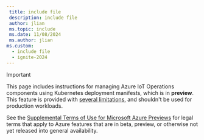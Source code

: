 ```yaml
---
 title: include file
 description: include file
 author: jlian
 ms.topic: include
 ms.date: 11/08/2024
 ms.author: jlian
ms.custom:
  - include file
  - ignite-2024
---
```


> [!IMPORTANT]
> This page includes instructions for managing Azure IoT Operations components using Kubernetes deployment manifests, which is in **preview**. This feature is provided with [several limitations](/azure/iot-operations/deploy-iot-ops/howto-manage-update-uninstall#preview-manage-components-using-kubernetes-deployment-manifests), and shouldn't be used for production workloads. 
> 
> See the [Supplemental Terms of Use for Microsoft Azure Previews](https://azure.microsoft.com/support/legal/preview-supplemental-terms/) for legal terms that apply to Azure features that are in beta, preview, or otherwise not yet released into general availability.